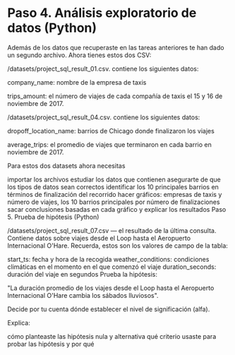 # Paso 4. Análisis exploratorio de datos (Python)

Además de los datos que recuperaste en las tareas anteriores te han dado un segundo archivo. Ahora tienes estos dos CSV:

/datasets/project_sql_result_01.csv. contiene los siguientes datos:

company_name: nombre de la empresa de taxis

trips_amount: el número de viajes de cada compañía de taxis el 15 y 16 de noviembre de 2017. 

/datasets/project_sql_result_04.csv. contiene los siguientes datos:

dropoff_location_name: barrios de Chicago donde finalizaron los viajes

average_trips: el promedio de viajes que terminaron en cada barrio en noviembre de 2017.

 Para estos dos datasets ahora necesitas

importar los archivos
estudiar los datos que contienen
asegurarte de que los tipos de datos sean correctos
identificar los 10 principales barrios en términos de finalización del recorrido
hacer gráficos: empresas de taxis y número de viajes, los 10 barrios principales por número de finalizaciones
sacar conclusiones basadas en cada gráfico y explicar los resultados
Paso 5. Prueba de hipótesis (Python)

/datasets/project_sql_result_07.csv — el resultado de la última consulta. Contiene datos sobre viajes desde el Loop hasta el Aeropuerto Internacional O'Hare. Recuerda, estos son los valores de campo de la tabla:

start_ts: fecha y hora de la recogida
weather_conditions: condiciones climáticas en el momento en el que comenzó el viaje
duration_seconds: duración del viaje en segundos
Prueba la hipótesis:

"La duración promedio de los viajes desde el Loop hasta el Aeropuerto Internacional O'Hare cambia los sábados lluviosos".

Decide por tu cuenta dónde establecer el nivel de significación (alfa).

Explica:

cómo planteaste las hipótesis nula y alternativa
qué criterio usaste para probar las hipótesis y por qué

